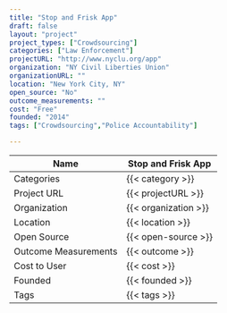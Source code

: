 ```yaml
---
title: "Stop and Frisk App"
draft: false
layout: "project"
project_types: ["Crowdsourcing"]
categories: ["Law Enforcement"]
projectURL: "http://www.nyclu.org/app"
organization: "NY Civil Liberties Union"
organizationURL: ""
location: "New York City, NY"
open_source: "No"
outcome_measurements: ""
cost: "Free"
founded: "2014"
tags: ["Crowdsourcing","Police Accountability"]

---
```



Name                    |  Stop and Frisk App    
------------------------|----
Categories              | {{< category >}} 
Project URL             | {{< projectURL >}} 
Organization            | {{< organization >}} 
Location                | {{< location >}} 
Open Source             | {{< open-source >}} 
Outcome Measurements    | {{< outcome >}} 
Cost to User            | {{< cost >}} 
Founded                 | {{< founded >}} 
Tags                    | {{< tags >}} 


